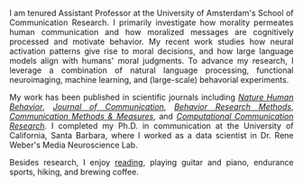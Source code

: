 <!-- MAIN BODY -->

<div style="text-align: justify" markdown="1">

I am tenured Assistant Professor at the University of Amsterdam's School of Communication Research. I primarily investigate how morality permeates human communication and how moralized messages are cognitively processed and motivate behavior. 
My recent work studies how neural activation patterns give rise to moral decisions, and how large language models align with humans' moral judgments. To advance my research, I leverage a combination of natural language processing, functional neuroimaging, machine learning, and (large-scale) behavorial experiments. 
       
My work has been published in scientific journals including [_Nature Human Behavior_](https://www.nature.com/articles/s41562-023-01693-8), [_Journal of Communication_](https://academic.oup.com/joc/article/70/3/335/5855533), [_Behavior Research Methods_](https://link.springer.com/article/10.3758/s13428-020-01433-0), [_Communication Methods & Measures_](https://www.tandfonline.com/doi/abs/10.1080/19312458.2018.1447656), and [_Computational Communication Research_](https://www.aup-online.com/content/journals/10.5117/CCR2019.1.002.HOPP). I completed my Ph.D. in communication at the University of California, Santa Barbara, where I worked as a data scientist in Dr. Rene Weber's Media Neuroscience Lab. 

Besides research, I enjoy [reading](https://www.goodreads.com/user/show/112029473-frederic-hopp), playing guitar and piano, endurance sports, hiking, and brewing coffee. 

</div>